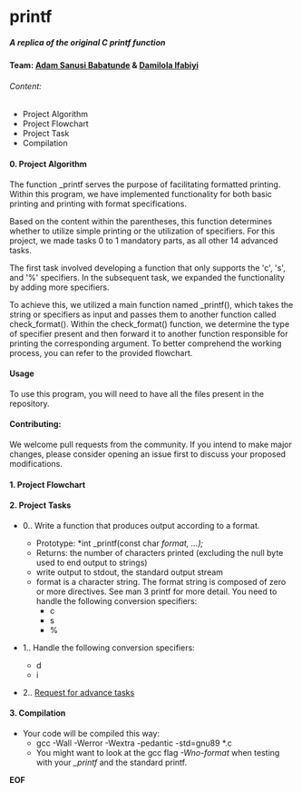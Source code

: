 # printf
##### A replica of the original C printf function 
#### Team: [Adam Sanusi Babatunde](github.com/iAdamo/) & [Damilola Ifabiyi](github.com/Damilolaifabiyi/)
###### Content:
- Project Algorithm
- Project Flowchart
- Project Task
- Compilation

#### 0. Project Algorithm
The function _printf serves the purpose of facilitating formatted printing. Within this program, we have implemented functionality for both basic printing and printing with format specifications.

Based on the content within the parentheses, this function determines whether to utilize simple printing or the utilization of specifiers.
For this project, we made tasks 0 to 1 mandatory parts, as all other 14 advanced tasks.

The first task involved developing a function that only supports the 'c', 's', and '%' specifiers. In the subsequent task, we expanded the functionality by adding more specifiers.

To achieve this, we utilized a main function named _printf(), which takes the string or specifiers as input and passes them to another function called check_format(). Within the check_format() function, we determine the type of specifier present and then forward it to another function responsible for printing the corresponding argument. To better comprehend the working process, you can refer to the provided flowchart.
#### Usage
To use this program, you will need to have all the files present in the repository.
#### Contributing:
We welcome pull requests from the community. If you intend to make major changes, please consider opening an issue first to discuss your proposed modifications.

#### 1. Project Flowchart
<!--PLEASE UPDATE FLOWCHART-->

#### 2. Project Tasks
- 0.. Write a function that produces output according to a format.
     - Prototype: *int _printf(const char *format, ...);*
     - Returns: the number of characters printed (excluding the null byte used to end output to strings)
     - write output to stdout, the standard output stream
     - format is a character string. The format string is composed of zero or more directives. See man 3 printf for more detail. You need to handle the following conversion specifiers:
       - c
       - s
       - %
- 1.. Handle the following conversion specifiers:
     - d
     - i

- 2.. [Request for advance tasks](https://wa.me/message/OOLTVYW5G5VFK1)

#### 3. Compilation
- Your code will be compiled this way:
  - gcc -Wall -Werror -Wextra -pedantic -std=gnu89 *.c
  - You might want to look at the gcc flag *-Wno-format* when testing with your *_printf* and the standard printf.

 __EOF__
 
